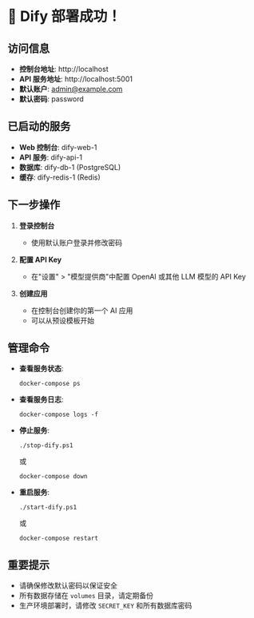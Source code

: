 # 🎉 Dify 部署成功！

## 访问信息

- **控制台地址**: http://localhost
- **API 服务地址**: http://localhost:5001
- **默认账户**: admin@example.com
- **默认密码**: password

## 已启动的服务

- **Web 控制台**: dify-web-1
- **API 服务**: dify-api-1
- **数据库**: dify-db-1 (PostgreSQL)
- **缓存**: dify-redis-1 (Redis)

## 下一步操作

1. **登录控制台**
   - 使用默认账户登录并修改密码

2. **配置 API Key**
   - 在"设置" > "模型提供商"中配置 OpenAI 或其他 LLM 模型的 API Key

3. **创建应用**
   - 在控制台创建你的第一个 AI 应用
   - 可以从预设模板开始

## 管理命令

- **查看服务状态**:
  ```
  docker-compose ps
  ```

- **查看服务日志**:
  ```
  docker-compose logs -f
  ```

- **停止服务**:
  ```
  ./stop-dify.ps1
  ```
  或
  ```
  docker-compose down
  ```

- **重启服务**:
  ```
  ./start-dify.ps1
  ```
  或
  ```
  docker-compose restart
  ```

## 重要提示

- 请确保修改默认密码以保证安全
- 所有数据存储在 `volumes` 目录，请定期备份
- 生产环境部署时，请修改 `SECRET_KEY` 和所有数据库密码 